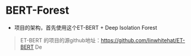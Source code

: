 # BERT-Forest

* 项目的架构，首先使用这个ET-BERT + Deep Isolation Forest

> ET-BERT 的项目的源github地址：https://github.com/linwhitehat/ET-BERT
> De


